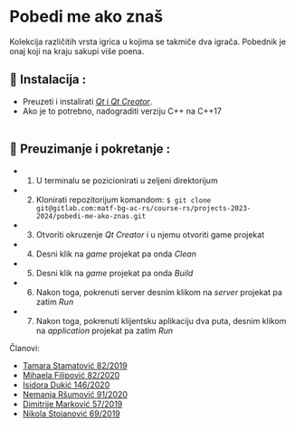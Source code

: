 # Pobedi me ako znaš

Kolekcija različitih vrsta igrica u kojima se takmiče dva igrača. Pobednik je onaj koji na kraju sakupi više poena.

## :hammer: Instalacija :
- Preuzeti i instalirati [*Qt* i *Qt Creator*](https://www.qt.io/download).
- Ako je to potrebno,  nadograditi verziju C++ na C++17 <br><br>


## :wrench: Preuzimanje i pokretanje :
- 1. U terminalu se pozicionirati u zeljeni direktorijum
- 2. Klonirati repozitorijum komandom: `$ git clone git@gitlab.com:matf-bg-ac-rs/course-rs/projects-2023-2024/pobedi-me-ako-znas.git`
- 3. Otvoriti okruzenje *Qt Creator* i u njemu otvoriti game projekat
- 4. Desni klik na *game* projekat pa onda *Clean*
- 5. Desni klik na *game* projekat pa onda *Build*
- 6. Nakon toga, pokrenuti server desnim klikom na *server* projekat pa zatim *Run*
- 7. Nakon toga, pokrenuti klijentsku aplikaciju dva puta, desnim klikom na *application* projekat pa zatim *Run*


Članovi:
 - <a href="https://gitlab.com/tasketa">Tamara Stamatović 82/2019</a>
 - <a href="https://gitlab.com/Mihica">Mihaela Filipović 82/2020</a>
 - <a href="https://gitlab.com/isidoraa10100">Isidora Dukić 146/2020</a>
 - <a href="https://gitlab.com/nemanja-rsumovic">Nemanja Ršumović 91/2020</a>
 - <a href="https://gitlab.com/dimitrije.markovic">Dimitrije Marković 57/2019</a>
 - <a href="https://gitlab.com/nikolast715">Nikola Stojanović 69/2019</a>

